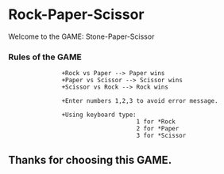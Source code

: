 # Rock-Paper-Scissor
Welcome to the GAME: Stone-Paper-Scissor

<h3>Rules of the GAME</h3>
                   
                   +Rock vs Paper --> Paper wins
                   +Paper vs Scissor --> Scissor wins
                   +Scissor vs Rock --> Rock wins
                   
                   +Enter numbers 1,2,3 to avoid error message.
                   
                   +Using keyboard type:
                                        1 for *Rock
                                        2 for *Paper
                                        3 for *Scissor
                        
<h2>Thanks for choosing this GAME.</h2>
